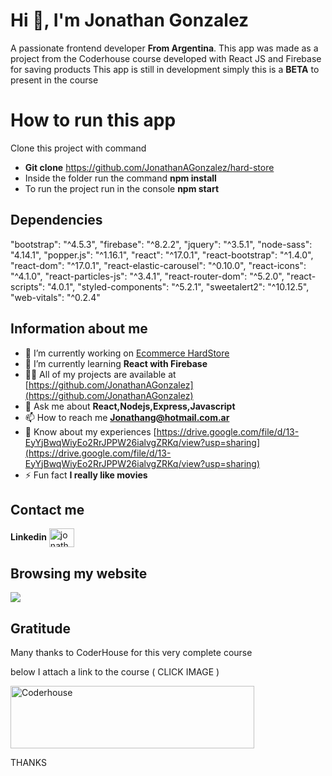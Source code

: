# Hi 👋, I'm Jonathan Gonzalez

A passionate frontend developer **From Argentina**. This app was made as a project from the Coderhouse course developed with React JS and Firebase for saving products This app is still in development simply this is a **BETA** to present in the course

# How to run this app

Clone this project with command

- **Git clone** https://github.com/JonathanAGonzalez/hard-store
- Inside the folder run the command **npm install**
- To run the project run in the console **npm start**

## Dependencies

"bootstrap": "^4.5.3",
"firebase": "^8.2.2",
"jquery": "^3.5.1",
"node-sass": "4.14.1",
"popper.js": "^1.16.1",
"react": "^17.0.1",
"react-bootstrap": "^1.4.0",
"react-dom": "^17.0.1",
"react-elastic-carousel": "^0.10.0",
"react-icons": "^4.1.0",
"react-particles-js": "^3.4.1",
"react-router-dom": "^5.2.0",
"react-scripts": "4.0.1",
"styled-components": "^5.2.1",
"sweetalert2": "^10.12.5",
"web-vitals": "^0.2.4"

## Information about me

- 🔭 I’m currently working on [Ecommerce HardStore](https://github.com/JonathanAGonzalez/hard-store)
- 🌱 I’m currently learning **React with Firebase**
- 👨‍💻 All of my projects are available at [https://github.com/JonathanAGonzalez](https://github.com/JonathanAGonzalez)
- 💬 Ask me about **React,Nodejs,Express,Javascript**
- 📫 How to reach me **[Jonathang@hotmail.com.ar](mailto:Jonathang@hotmail.com.ar)**
- 📄 Know about my experiences [https://drive.google.com/file/d/13-EyYjBwqWiyEo2RrJPPW26ialvgZRKq/view?usp=sharing](https://drive.google.com/file/d/13-EyYjBwqWiyEo2RrJPPW26ialvgZRKq/view?usp=sharing)
- ⚡ Fun fact **I really like movies**

## Contact me

**Linkedin**
[<img align="center" src="https://cdn.jsdelivr.net/npm/simple-icons@3.0.1/icons/linkedin.svg" alt="jonathanantoniogonzalez" height="30" width="40" />](https://www.linkedin.com/in/jonathanantoniogonzalez/)

## Browsing my website

![](https://media4.giphy.com/media/9s1E78Ny9eZvZcr3IP/giphy.gif)

## Gratitude

Many thanks to CoderHouse for this very complete course

below I attach a link to the course ( CLICK IMAGE )

[<img align="center" src="https://res.cloudinary.com/hdsqazxtw/image/upload/f_auto/f_auto/v1557348830/coderhouse_avkeo7.svg" alt="Coderhouse" height="100" width="390" />](https://www.coderhouse.com/online/reactjs)

THANKS
